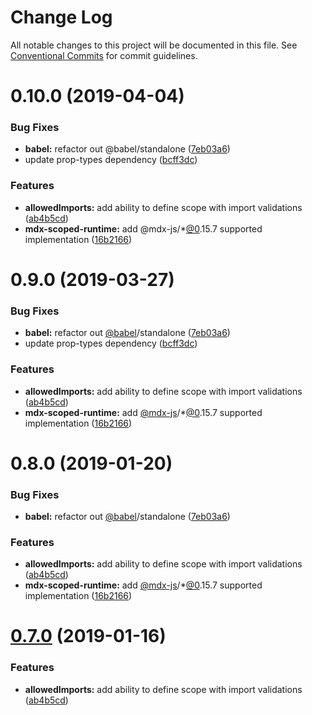 # Change Log

All notable changes to this project will be documented in this file.
See [Conventional Commits](https://conventionalcommits.org) for commit guidelines.

# 0.10.0 (2019-04-04)

### Bug Fixes

- **babel:** refactor out @babel/standalone ([7eb03a6](https://github.com/buz-zard/gatsby-mdx/commit/7eb03a6))
- update prop-types dependency ([bcff3dc](https://github.com/buz-zard/gatsby-mdx/commit/bcff3dc))

### Features

- **allowedImports:** add ability to define scope with import validations ([ab4b5cd](https://github.com/buz-zard/gatsby-mdx/commit/ab4b5cd))
- **mdx-scoped-runtime:** add @mdx-js/\*[@0](https://github.com/0).15.7 supported implementation ([16b2166](https://github.com/buz-zard/gatsby-mdx/commit/16b2166))

# 0.9.0 (2019-03-27)

### Bug Fixes

- **babel:** refactor out [@babel](https://github.com/babel)/standalone ([7eb03a6](https://github.com/buz-zard/gatsby-mdx/commit/7eb03a6))
- update prop-types dependency ([bcff3dc](https://github.com/buz-zard/gatsby-mdx/commit/bcff3dc))

### Features

- **allowedImports:** add ability to define scope with import validations ([ab4b5cd](https://github.com/buz-zard/gatsby-mdx/commit/ab4b5cd))
- **mdx-scoped-runtime:** add [@mdx-js](https://github.com/mdx-js)/\*[@0](https://github.com/0).15.7 supported implementation ([16b2166](https://github.com/buz-zard/gatsby-mdx/commit/16b2166))

# 0.8.0 (2019-01-20)

### Bug Fixes

- **babel:** refactor out [@babel](https://github.com/babel)/standalone ([7eb03a6](https://github.com/buz-zard/gatsby-mdx/commit/7eb03a6))

### Features

- **allowedImports:** add ability to define scope with import validations ([ab4b5cd](https://github.com/buz-zard/gatsby-mdx/commit/ab4b5cd))
- **mdx-scoped-runtime:** add [@mdx-js](https://github.com/mdx-js)/\*[@0](https://github.com/0).15.7 supported implementation ([16b2166](https://github.com/buz-zard/gatsby-mdx/commit/16b2166))

# [0.7.0](https://github.com/buz-zard/gatsby-mdx/compare/@demos/mdx-scoped-runtime-playground@0.6.0...@demos/mdx-scoped-runtime-playground@0.7.0) (2019-01-16)

### Features

- **allowedImports:** add ability to define scope with import validations ([ab4b5cd](https://github.com/buz-zard/gatsby-mdx/commit/ab4b5cd))
